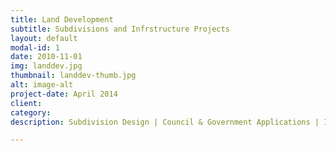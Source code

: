 ```yaml
---
title: Land Development
subtitle: Subdivisions and Infrstructure Projects
layout: default
modal-id: 1
date: 2010-11-01
img: landdev.jpg
thumbnail: landdev-thumb.jpg
alt: image-alt
project-date: April 2014
client: 
category: 
description: Subdivision Design | Council & Government Applications | Infrastructure Projects

---
```

